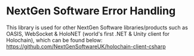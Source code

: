 ﻿# NextGen Software Error Handling

This library is used for other NextGen Software libraries/products such as OASIS, WebSocket & HoloNET (world's first .NET & Unity client for Holochain), which can be found below:
https://github.com/NextGenSoftwareUK/holochain-client-csharp
